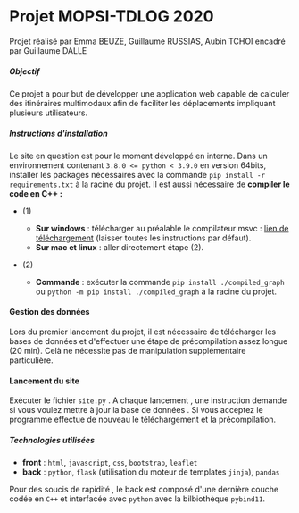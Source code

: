 # Projet MOPSI-TDLOG 2020

Projet réalisé par Emma BEUZE, Guillaume RUSSIAS, Aubin TCHOI
encadré par Guillaume DALLE

##### Objectif
Ce projet a pour but de développer une application web capable de calculer des itinéraires multimodaux afin de faciliter les déplacements impliquant plusieurs utilisateurs.

##### Instructions d'installation
Le site en question est pour le moment développé en interne.
Dans un environnement contenant `3.8.0 <= python < 3.9.0` en version 64bits, installer les packages nécessaires avec la commande `pip install -r requirements.txt` à la racine du projet. Il est aussi nécessaire de **compiler le code en C++ :**
- (1)
    - **Sur windows** : télécharger au préalable le compilateur msvc : [lien de téléchargement](https://visualstudio.microsoft.com/fr/visual-cpp-build-tools/)  (laisser toutes les instructions par défaut).
    - **Sur mac et linux** : aller directement étape (2).

- (2)
    - **Commande** : exécuter la commande `pip install ./compiled_graph`  ou  `python -m pip install ./compiled_graph` à la racine du projet.
#### Gestion des données
Lors du premier lancement du projet, il est nécessaire de télécharger les bases de données et d'effectuer une étape de précompilation assez longue (20 min). Celà ne nécessite pas de manipulation supplémentaire particulière.

#### Lancement du site
Exécuter le fichier `site.py` . A chaque lancement , une instruction demande si vous voulez mettre à jour la base de données . Si vous acceptez le programme effectue de nouveau le téléchargement et la précompilation.

##### Technologies utilisées
- **front** : `html`, `javascript`, `css`, `bootstrap`, `leaflet`
- **back** :  `python`, `flask` (utilisation du moteur de templates `jinja`), `pandas`

Pour des soucis de rapidité , le back est composé d'une dernière couche codée en `C++` et interfacée avec `python` avec la bilbiothèque `pybind11`.


